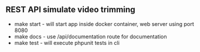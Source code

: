 ## REST API simulate video trimming

- make start - will start app inside docker container, web server using port 8080
- make docs - use /api/documentation route for documentation
- make test - will execute phpunit tests in cli
